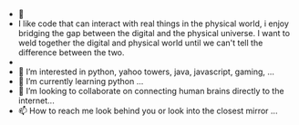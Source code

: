 - 👋
- I like code that can interact with real things in the physical world, i enjoy bridging the gap between the digital and the physical universe. I want to weld together the digital and physical world until we can't tell the difference between the two.
- 
- 👀 I’m interested in python, yahoo towers, java, javascript, gaming,  ...
- 🌱 I’m currently learning python ...
- 💞️ I’m looking to collaborate on connecting human brains directly to the internet...
- 📫 How to reach me look behind you or look into the closest mirror ...

<!---
potSm0ker/potSm0ker is a ✨ special ✨ repository because its `README.md` (this file) appears on your GitHub profile.
You can click the Preview link to take a look at your changes.
--->
